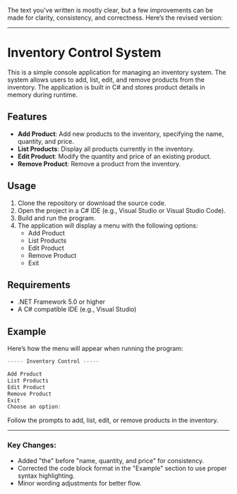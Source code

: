 The text you've written is mostly clear, but a few improvements can be made for clarity, consistency, and correctness. Here’s the revised version:

---

# Inventory Control System

This is a simple console application for managing an inventory system. The system allows users to add, list, edit, and remove products from the inventory. The application is built in C# and stores product details in memory during runtime.

## Features

- **Add Product**: Add new products to the inventory, specifying the name, quantity, and price.
- **List Products**: Display all products currently in the inventory.
- **Edit Product**: Modify the quantity and price of an existing product.
- **Remove Product**: Remove a product from the inventory.

## Usage

1. Clone the repository or download the source code.
2. Open the project in a C# IDE (e.g., Visual Studio or Visual Studio Code).
3. Build and run the program.
4. The application will display a menu with the following options:
    - Add Product
    - List Products
    - Edit Product
    - Remove Product
    - Exit

## Requirements

- .NET Framework 5.0 or higher
- A C# compatible IDE (e.g., Visual Studio)

## Example

Here’s how the menu will appear when running the program:

```csharp
----- Inventory Control -----

Add Product
List Products
Edit Product
Remove Product
Exit
Choose an option:
```

Follow the prompts to add, list, edit, or remove products in the inventory.

---

### Key Changes:
- Added "the" before "name, quantity, and price" for consistency.
- Corrected the code block format in the "Example" section to use proper syntax highlighting.
- Minor wording adjustments for better flow.
